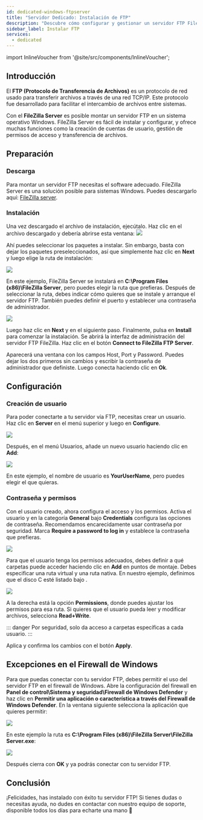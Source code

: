 ```yaml
---
id: dedicated-windows-ftpserver
title: "Servidor Dedicado: Instalación de FTP"
description: "Descubre cómo configurar y gestionar un servidor FTP FileZilla en Windows para transferencias seguras y control de acceso de usuarios → Aprende más ahora"
sidebar_label: Instalar FTP
services:
  - dedicated
---
```


import InlineVoucher from '@site/src/components/InlineVoucher';

## Introducción

El **FTP (Protocolo de Transferencia de Archivos)** es un protocolo de red usado para transferir archivos a través de una red TCP/IP. Este protocolo fue desarrollado para facilitar el intercambio de archivos entre sistemas.

Con el **FileZilla Server** es posible montar un servidor FTP en un sistema operativo Windows. FileZilla Server es fácil de instalar y configurar, y ofrece muchas funciones como la creación de cuentas de usuario, gestión de permisos de acceso y transferencia de archivos.

<InlineVoucher />

## Preparación

### Descarga

Para montar un servidor FTP necesitas el software adecuado. FileZilla Server es una solución posible para sistemas Windows. Puedes descargarlo aquí: [FileZilla server](https://filezilla-project.org/download.php?type=server).



### Instalación

Una vez descargado el archivo de instalación, ejecútalo. Haz clic en el archivo descargado y debería abrirse esta ventana: ![](https://screensaver01.zap-hosting.com/index.php/s/a2DEpaR5jD28X23/preview)



Ahí puedes seleccionar los paquetes a instalar. Sin embargo, basta con dejar los paquetes preseleccionados, así que simplemente haz clic en **Next** y luego elige la ruta de instalación:

![](https://screensaver01.zap-hosting.com/index.php/s/cN7K9Cte9tXFrF2/preview)

En este ejemplo, FileZilla Server se instalará en **C:\Program Files (x86)\FileZilla Server**, pero puedes elegir la ruta que prefieras. Después de seleccionar la ruta, debes indicar cómo quieres que se instale y arranque el servidor FTP. También puedes definir el puerto y establecer una contraseña de administrador.



![](https://screensaver01.zap-hosting.com/index.php/s/WopFXcW3teFAyJK/preview)

Luego haz clic en **Next** y en el siguiente paso. Finalmente, pulsa en **Install** para comenzar la instalación. Se abrirá la interfaz de administración del servidor FTP FileZilla. Haz clic en el botón **Connect to FileZilla FTP Server**.

Aparecerá una ventana con los campos Host, Port y Password. Puedes dejar los dos primeros sin cambios y escribir la contraseña de administrador que definiste. Luego conecta haciendo clic en **Ok**.



## Configuración

### Creación de usuario

Para poder conectarte a tu servidor vía FTP, necesitas crear un usuario. 
Haz clic en **Server** en el menú superior y luego en **Configure**.

![](https://screensaver01.zap-hosting.com/index.php/s/C5WLC8Lp8CjTjQg/preview)

Después, en el menú Usuarios, añade un nuevo usuario haciendo clic en **Add**:

![](https://screensaver01.zap-hosting.com/index.php/s/dbCS5yJfwqry8Dq/preview)

En este ejemplo, el nombre de usuario es **YourUserName**, pero puedes elegir el que quieras.



### Contraseña y permisos

Con el usuario creado, ahora configura el acceso y los permisos. Activa el usuario y en la categoría **General** bajo **Credentials** configura las opciones de contraseña. Recomendamos encarecidamente usar contraseña por seguridad. Marca **Require a password to log in** y establece la contraseña que prefieras.

![](https://screensaver01.zap-hosting.com/index.php/s/z78wpcFbYEAJYeB/preview)

Para que el usuario tenga los permisos adecuados, debes definir a qué carpetas puede acceder haciendo clic en **Add** en puntos de montaje. Debes especificar una ruta virtual y una ruta nativa. En nuestro ejemplo, definimos que el disco C esté listado bajo \.

![](https://screensaver01.zap-hosting.com/index.php/s/iqQrjGByHpkBcJF/preview)

A la derecha está la opción **Permissions**, donde puedes ajustar los permisos para esa ruta. Si quieres que el usuario pueda leer y modificar archivos, selecciona **Read+Write**.

::: danger
Por seguridad, solo da acceso a carpetas específicas a cada usuario.
:::

Aplica y confirma los cambios con el botón **Apply**.



## Excepciones en el Firewall de Windows

Para que puedas conectar con tu servidor FTP, debes permitir el uso del servidor FTP en el firewall de Windows. Abre la configuración del firewall en **Panel de control\Sistema y seguridad\Firewall de Windows Defender** y haz clic en **Permitir una aplicación o característica a través del Firewall de Windows Defender**.
En la ventana siguiente selecciona la aplicación que quieres permitir:

![](https://screensaver01.zap-hosting.com/index.php/s/xHwQzCKokHTn424/preview)

En este ejemplo la ruta es **C:\Program Files (x86)\FileZilla Server\FileZilla Server.exe**:

![](https://screensaver01.zap-hosting.com/index.php/s/Laz3HFb7GrLBY9w/preview)

Después cierra con **OK** y ya podrás conectar con tu servidor FTP.



## Conclusión

¡Felicidades, has instalado con éxito tu servidor FTP! Si tienes dudas o necesitas ayuda, no dudes en contactar con nuestro equipo de soporte, disponible todos los días para echarte una mano 🙂 

<InlineVoucher />